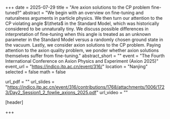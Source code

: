 +++
date = 2025-07-29
title = "Are axion solutions to the CP problem fine-tuned?"
abstract = "We begin with an overview on fine-tuning and naturalness arguments in particle physics. We then turn our attention to the CP violating angle $\\theta$ in the Standard Model, which was historically considered to be unnaturally tiny. We discuss possible differences in interpretation of fine-tuning when this angle is treated as an unknown parameter in the Standard Model versus a randomly chosen ground state in the vacuum. Lastly, we consider axion solutions to the CP problem. Paying attention to the axion quality problem, we ponder whether axion solutions themselves suffer from fine-tuning."
abstract_short = ""
event = "The Fourth International Conference on Axion Physics and Experiment (Axion 2025)"
event_url = "https://indico.itp.ac.cn/event/316/"
location = "Nanjing"
selected = false
math = false

url_pdf = ""
url_slides = "https://indico.itp.ac.cn/event/316/contributions/1768/attachments/1006/1723/Day2_Session1_2_fowlie_axions_2025.pdf"
url_video = ""

[header]

+++
